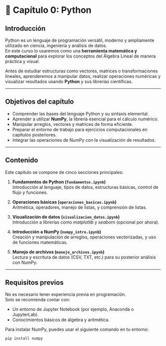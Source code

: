 # 🐍 Capítulo 0: Python

## Introducción

Python es un lenguaje de programación versátil, moderno y ampliamente utilizado en ciencia, ingeniería y análisis de datos.  
En este curso lo usaremos como una **herramienta matemática y computacional** para explorar los conceptos del Álgebra Lineal de manera práctica y visual.

Antes de estudiar estructuras como vectores, matrices o transformaciones lineales, aprenderemos a manipular datos, realizar operaciones numéricas y visualizar resultados usando **Python** y sus librerías científicas.

---

## Objetivos del capítulo

- Comprender las bases del lenguaje Python y su sintaxis elemental.  
- Aprender a utilizar **NumPy**, la librería esencial para el cálculo numérico.  
- Manipular arreglos, vectores y matrices de forma eficiente.  
- Preparar el entorno de trabajo para ejercicios computacionales en capítulos posteriores.  
- Integrar las operaciones de NumPy con la visualización de resultados.

---

## Contenido

Este capítulo se compone de cinco secciones principales:

1. **Fundamentos de Python (`fundamentos.ipynb`)**  
   Introducción al lenguaje, tipos de datos, estructuras básicas, control de flujo y funciones.

2. **Operaciones básicas (`operaciones_basicas.ipynb`)**  
   Aritmética, operadores, manejo de listas, y comprensión de listas.

3. **Visualización de datos (`visualizacion_datos.ipynb`)**  
   Introducción a librerías como *matplotlib* y *seaborn* (opcional por ahora).

4. **Introducción a NumPy (`numpy_intro.ipynb`)**  
   Creación y manipulación de arreglos, operaciones vectorizadas, y uso de funciones matemáticas.

5. **Manejo de archivos (`manejo_archivos.ipynb`)**  
   Lectura y escritura de datos (CSV, TXT, etc.) para su posterior análisis con NumPy.

---

## Requisitos previos

No es necesario tener experiencia previa en programación.  
Solo se recomienda contar con:

- Un entorno de Jupyter Notebook (por ejemplo, Anaconda o JupyterLab).  
- Conocimientos básicos de álgebra y aritmética.

Para instalar NumPy, puedes usar el siguiente comando en tu entorno:

```bash
pip install numpy
